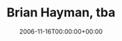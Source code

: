 ---
templateKey: event
guid: 0893683e-6eab-11ea-99c5-002590d1d1b0
date: 2006-11-16T00:00:00+00:00
eventTime: '6om'
title: Brian Hayman, tba
artist: Brian Hayman
city: Toronto
venue: tba
group: Tim Shia
guests: Kevin Barrett, Brandi Disterheft
---